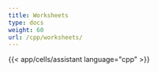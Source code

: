 ```yaml
---
title: Worksheets
type: docs
weight: 60
url: /cpp/worksheets/
---
```



{{< app/cells/assistant language="cpp" >}}